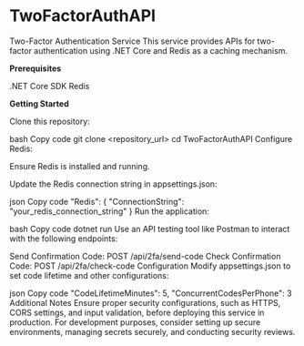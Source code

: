 # TwoFactorAuthAPI
Two-Factor Authentication Service
This service provides APIs for two-factor authentication using .NET Core and Redis as a caching mechanism.

**Prerequisites**

.NET Core SDK
Redis

**Getting Started**

Clone this repository:

bash
Copy code
git clone <repository_url>
cd TwoFactorAuthAPI
Configure Redis:

Ensure Redis is installed and running.

Update the Redis connection string in appsettings.json:

json
Copy code
"Redis": {
    "ConnectionString": "your_redis_connection_string"
}
Run the application:

bash
Copy code
dotnet run
Use an API testing tool like Postman to interact with the following endpoints:

Send Confirmation Code: POST /api/2fa/send-code
Check Confirmation Code: POST /api/2fa/check-code
Configuration
Modify appsettings.json to set code lifetime and other configurations:

json
Copy code
"CodeLifetimeMinutes": 5,
"ConcurrentCodesPerPhone": 3
Additional Notes
Ensure proper security configurations, such as HTTPS, CORS settings, and input validation, before deploying this service in production.
For development purposes, consider setting up secure environments, managing secrets securely, and conducting security reviews.
